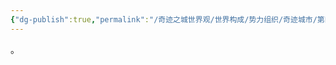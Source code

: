 ```yaml
---
{"dg-publish":true,"permalink":"/奇迹之城世界观/世界构成/势力组织/奇迹城市/第四城市/铜水区/","dgPassFrontmatter":true}
---
```


。
